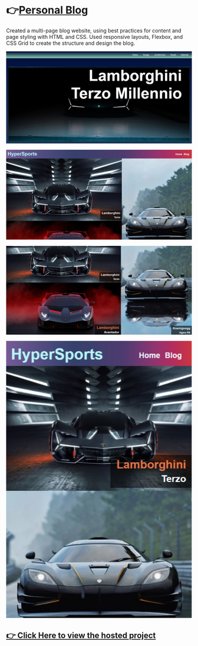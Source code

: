 # 👉<a name="hostedLink" href="https://blogspot-by-cesur.netlify.app/index.html">Personal Blog</a>
Created a multi-page blog website, using best practices for content and page styling with HTML and CSS. Used responsive layouts, Flexbox, and CSS Grid to create the structure and design the blog.

![BlogSpot Front](https://github.com/iamrahull/Personal-Blog/blob/master/Project%20Screenshots/BlogSpot%20First%20View.jpg?raw=true)

![MainPage](https://github.com/iamrahull/Personal-Blog/blob/master/Project%20Screenshots/FrontPage1.jpg?raw=true)

![Hover Animation](https://github.com/iamrahull/Personal-Blog/blob/master/Project%20Screenshots/FrontPage%20with%20Hover%20Animation.jpg?raw=true)

![Responsiveness Showcase](https://github.com/iamrahull/Personal-Blog/blob/master/Project%20Screenshots/FrontPage%20Responsiveness%20Showcase.jpg?raw=true)

## <a name="LiveView" href="https://blogspot-by-cesur.netlify.app/index.html">👉 Click Here to view the hosted project</a>
